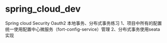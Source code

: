 # spring_cloud_dev
Spring cloud Security Oauth2 本地事务、分布式事务练习
1、项目中所有的配置统一使用配置中心微服务（fort-config-service）管理
2、分布式事务使用seata实现
